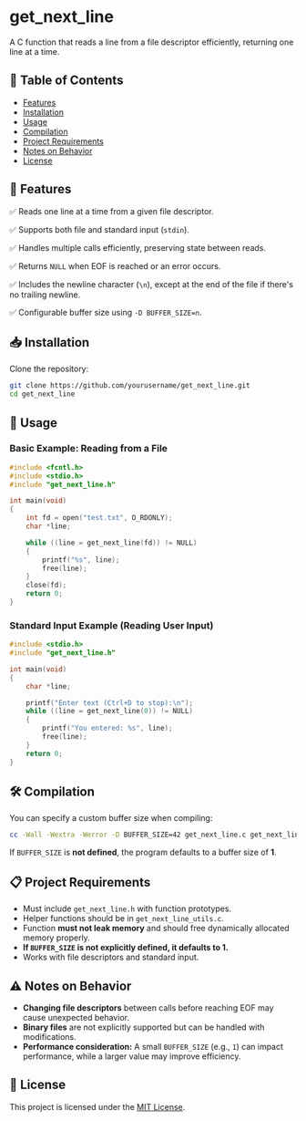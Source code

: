 # **get_next_line**

A C function that reads a line from a file descriptor efficiently, returning one line at a time.

## 📜 Table of Contents
- [Features](#features)
- [Installation](#installation)
- [Usage](#usage)
- [Compilation](#compilation)
- [Project Requirements](#project-requirements)
- [Notes on Behavior](#notes-on-behavior)
- [License](#license)

## 🚀 Features
✅ Reads one line at a time from a given file descriptor.

✅ Supports both file and standard input (`stdin`).

✅ Handles multiple calls efficiently, preserving state between reads.

✅ Returns `NULL` when EOF is reached or an error occurs.

✅ Includes the newline character (`\n`), except at the end of the file if there's no trailing newline.

✅ Configurable buffer size using `-D BUFFER_SIZE=n`.

## 📥 Installation
Clone the repository:
```sh
git clone https://github.com/yourusername/get_next_line.git
cd get_next_line
```

## 📌 Usage

### **Basic Example: Reading from a File**
```c
#include <fcntl.h>
#include <stdio.h>
#include "get_next_line.h"

int main(void)
{
    int fd = open("test.txt", O_RDONLY);
    char *line;

    while ((line = get_next_line(fd)) != NULL)
    {
        printf("%s", line);
        free(line);
    }
    close(fd);
    return 0;
}
```

### **Standard Input Example (Reading User Input)**
```c
#include <stdio.h>
#include "get_next_line.h"

int main(void)
{
    char *line;

    printf("Enter text (Ctrl+D to stop):\n");
    while ((line = get_next_line(0)) != NULL)
    {
        printf("You entered: %s", line);
        free(line);
    }
    return 0;
}
```

## 🛠 Compilation  
You can specify a custom buffer size when compiling:    
```sh
cc -Wall -Wextra -Werror -D BUFFER_SIZE=42 get_next_line.c get_next_line_utils.c main.c -o gnl
```
If `BUFFER_SIZE` is **not defined**, the program defaults to a buffer size of **1**.

## 📋 Project Requirements  
- Must include `get_next_line.h` with function prototypes.  
- Helper functions should be in `get_next_line_utils.c`.  
- Function **must not leak memory** and should free dynamically allocated memory properly.  
- **If `BUFFER_SIZE` is not explicitly defined, it defaults to 1.**  
- Works with file descriptors and standard input.  

## ⚠️ Notes on Behavior  
- **Changing file descriptors** between calls before reaching EOF may cause unexpected behavior.  
- **Binary files** are not explicitly supported but can be handled with modifications.  
- **Performance consideration:** A small `BUFFER_SIZE` (e.g., `1`) can impact performance, while a larger value may improve efficiency.  

## 📄 License  
This project is licensed under the [MIT License](LICENSE).  
